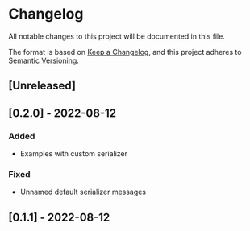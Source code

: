 # Changelog
All notable changes to this project will be documented in this file.

The format is based on [Keep a Changelog](https://keepachangelog.com/en/1.0.0/),
and this project adheres to [Semantic Versioning](https://semver.org/spec/v2.0.0.html).

## [Unreleased]


## [0.2.0] - 2022-08-12

### Added
- Examples with custom serializer

### Fixed
- Unnamed default serializer messages


## [0.1.1] - 2022-08-12
